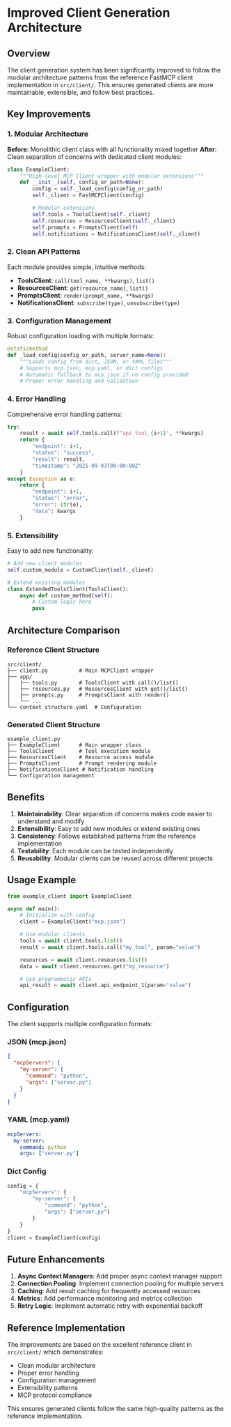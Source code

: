 # Improved Client Generation Architecture

## Overview

The client generation system has been significantly improved to follow the modular architecture patterns from the reference FastMCP client implementation in `src/client/`. This ensures generated clients are more maintainable, extensible, and follow best practices.

## Key Improvements

### 1. Modular Architecture

**Before**: Monolithic client class with all functionality mixed together
**After**: Clean separation of concerns with dedicated client modules:

```python
class ExampleClient:
    """High-level MCP Client wrapper with modular extensions"""
    def __init__(self, config_or_path=None):
        config = self._load_config(config_or_path)
        self._client = FastMCPClient(config)

        # Modular extensions
        self.tools = ToolsClient(self._client)
        self.resources = ResourcesClient(self._client)
        self.prompts = PromptsClient(self)
        self.notifications = NotificationsClient(self._client)
```

### 2. Clean API Patterns

Each module provides simple, intuitive methods:

- **ToolsClient**: `call(tool_name, **kwargs)`, `list()`
- **ResourcesClient**: `get(resource_name)`, `list()`
- **PromptsClient**: `render(prompt_name, **kwargs)`
- **NotificationsClient**: `subscribe(type)`, `unsubscribe(type)`

### 3. Configuration Management

Robust configuration loading with multiple formats:

```python
@staticmethod
def _load_config(config_or_path, server_name=None):
    """Loads config from dict, JSON, or YAML files"""
    # Supports mcp.json, mcp.yaml, or dict configs
    # Automatic fallback to mcp.json if no config provided
    # Proper error handling and validation
```

### 4. Error Handling

Comprehensive error handling patterns:

```python
try:
    result = await self.tools.call(f"api_tool_{i+1}", **kwargs)
    return {
        "endpoint": i+1,
        "status": "success",
        "result": result,
        "timestamp": "2025-09-03T00:00:00Z"
    }
except Exception as e:
    return {
        "endpoint": i+1,
        "status": "error",
        "error": str(e),
        "data": kwargs
    }
```

### 5. Extensibility

Easy to add new functionality:

```python
# Add new client modules
self.custom_module = CustomClient(self._client)

# Extend existing modules
class ExtendedToolsClient(ToolsClient):
    async def custom_method(self):
        # Custom logic here
        pass
```

## Architecture Comparison

### Reference Client Structure
```
src/client/
├── client.py          # Main MCPClient wrapper
├── app/
│   ├── tools.py       # ToolsClient with call()/list()
│   ├── resources.py   # ResourcesClient with get()/list()
│   ├── prompts.py     # PromptsClient with render()
│   └── ...
└── context_structure.yaml  # Configuration
```

### Generated Client Structure
```
example_client.py
├── ExampleClient      # Main wrapper class
├── ToolsClient        # Tool execution module
├── ResourcesClient    # Resource access module
├── PromptsClient      # Prompt rendering module
├── NotificationsClient # Notification handling
└── Configuration management
```

## Benefits

1. **Maintainability**: Clear separation of concerns makes code easier to understand and modify
2. **Extensibility**: Easy to add new modules or extend existing ones
3. **Consistency**: Follows established patterns from the reference implementation
4. **Testability**: Each module can be tested independently
5. **Reusability**: Modular clients can be reused across different projects

## Usage Example

```python
from example_client import ExampleClient

async def main():
    # Initialize with config
    client = ExampleClient("mcp.json")

    # Use modular clients
    tools = await client.tools.list()
    result = await client.tools.call("my_tool", param="value")

    resources = await client.resources.list()
    data = await client.resources.get("my_resource")

    # Use programmatic APIs
    api_result = await client.api_endpoint_1(param="value")
```

## Configuration

The client supports multiple configuration formats:

### JSON (mcp.json)
```json
{
  "mcpServers": {
    "my-server": {
      "command": "python",
      "args": ["server.py"]
    }
  }
}
```

### YAML (mcp.yaml)
```yaml
mcpServers:
  my-server:
    command: python
    args: ["server.py"]
```

### Dict Config
```python
config = {
    "mcpServers": {
        "my-server": {
            "command": "python",
            "args": ["server.py"]
        }
    }
}
client = ExampleClient(config)
```

## Future Enhancements

1. **Async Context Managers**: Add proper async context manager support
2. **Connection Pooling**: Implement connection pooling for multiple servers
3. **Caching**: Add result caching for frequently accessed resources
4. **Metrics**: Add performance monitoring and metrics collection
5. **Retry Logic**: Implement automatic retry with exponential backoff

## Reference Implementation

The improvements are based on the excellent reference client in `src/client/` which demonstrates:

- Clean modular architecture
- Proper error handling
- Configuration management
- Extensibility patterns
- MCP protocol compliance

This ensures generated clients follow the same high-quality patterns as the reference implementation.